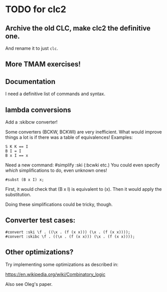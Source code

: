 # TODO for clc2

## Archive the old CLC, make clc2 the definitive one.

And rename it to just `clc`.

## More TMAM exercises!

## Documentation

I need a definitive list of commands and syntax.

## lambda conversions

Add a :skibcw converter!

Some converters (BCKW, BCKWI) are very inefficient.
What would improve things a lot is if there was a table of equivalences!
Examples:

```
S K K == I
B I = I
B x I == x
```

Need a new command: #simplify :ski (:bcwki etc.)
You could even specify _which_ simplifications to do,
even unknown ones!

```
#subst (B x I) x;
```

First, it would check that (B x I) is equivalent to (x).
Then it would apply the substitution.

Doing these simplifications could be tricky, though.

## Converter test cases:

```
#convert :ski \f . ((\x . (f (x x))) (\x . (f (x x))));
#convert :skibc \f . ((\x . (f (x x))) (\x . (f (x x))));
```

## Other optimizations?

Try implementing some optimizations as described in:

https://en.wikipedia.org/wiki/Combinatory_logic

Also see Oleg's paper.

